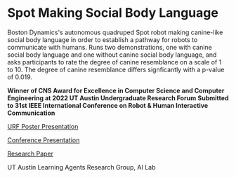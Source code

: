 # Spot Making Social Body Language
Boston Dynamics's autonomous quadruped Spot robot making canine-like social body language in order to establish a pathway for robots to communicate with humans. Runs two demonstrations, one with canine social body language and one without canine social body language, and asks participants to rate the degree of canine resemblance on a scale of 1 to 10. The degree of canine resemblance differs signficantly with a p-value of 0.019.

**Winner of CNS Award for Excellence in Computer Science and Computer Engineering at 2022 UT Austin Undergraduate Research Forum**
**Submitted to 31st IEEE International Conference on Robot & Human Interactive Communication**

[URF Poster Presentation](https://airtable.com/shrZsf4TrtxkhNjdK/tbla1OFoYYmKZqOAW/viwz3jLFBDBuN9kb4/recLgqh8tXXw21EAT/fldVUgrgViRCaeOmc/attVva23KNjNylmKT)

[Conference Presentation](
https://docs.google.com/presentation/d/1DMjsoGu7AeB01ksL1d4BbpiFfofgNHopHR6yB1G53lk/edit?usp=sharing)

[Research Paper](https://github.com/r-bhalani/spot_social_body_language/blob/dd0333d2f3c3bf1ca755b61ba567a4808f391722/Spot%20Making%20Social%20Body%20Language.pdf)

UT Austin Learning Agents Research Group, AI Lab
